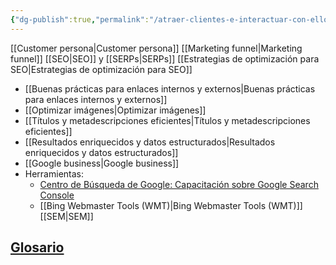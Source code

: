 ```yaml
---
{"dg-publish":true,"permalink":"/atraer-clientes-e-interactuar-con-ellos-mediante-el-marketing-digital/","created":"2024-03-18T23:30:29.889+01:00","updated":"2024-04-25T01:36:37.000+02:00"}
---
```


[[Customer persona\|Customer persona]]
[[Marketing funnel\|Marketing funnel]]
[[SEO\|SEO]] y [[SERPs\|SERPs]]
[[Estrategias de optimización para SEO\|Estrategias de optimización para SEO]]
- [[Buenas prácticas para enlaces internos y externos\|Buenas prácticas para enlaces internos y externos]]
- [[Optimizar imágenes\|Optimizar imágenes]]
- [[Títulos y metadescripciones eficientes\|Títulos y metadescripciones eficientes]]
- [[Resultados enriquecidos y datos estructurados\|Resultados enriquecidos y datos estructurados]]
- [[Google business\|Google business]]
- Herramientas:
	- [Centro de Búsqueda de Google: Capacitación sobre Google Search Console](https://www.youtube.com/playlist?list=PLKoqnv2vTMUOnQn-lNDfT38X9gA_CHxTo)
	- [[Bing Webmaster Tools (WMT)\|Bing Webmaster Tools (WMT)]]
[[SEM\|SEM]]

## [Glosario](https://www.coursera.org/learn/digital-marketing-ecommerce-first-course-2/resources/aoVU7)